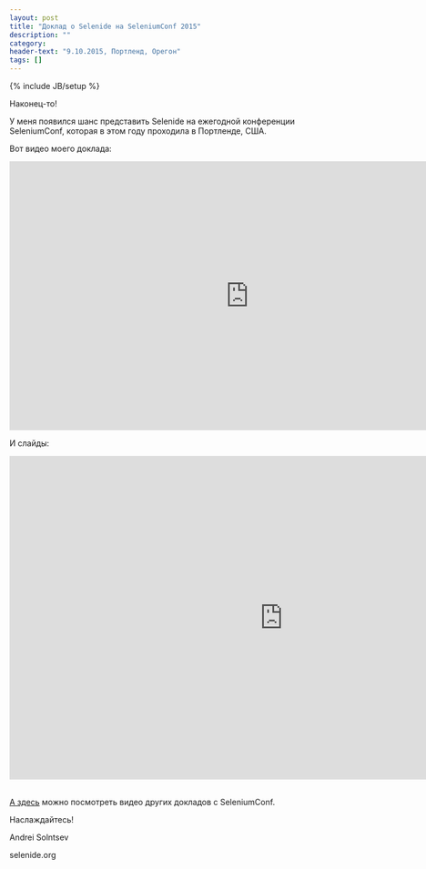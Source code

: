 ```yaml
---
layout: post
title: "Доклад о Selenide на SeleniumConf 2015"
description: ""
category:
header-text: "9.10.2015, Портленд, Орегон"
tags: []
---
```

{% include JB/setup %}

Наконец-то!

У меня появился шанс представить Selenide на ежегодной конференции SeleniumConf, которая в этом году проходила 
в Портленде, США.

Вот видео моего доклада:

<div class="wrapper-content center">
<iframe width="840" height="473" src="https://www.youtube.com/embed/fR8CyLcxBZ0" frameborder="0" allowfullscreen></iframe>
</div>

И слайды:
<div class="wrapper-content center">
<iframe src="https://docs.google.com/presentation/d/1ZksjuL2vPN_pkhMuon0HH4gm7KNmjU50pByRRGzgVko/embed?start=false&loop=false&delayms=3000" frameborder="0" width="960" height="569" allow="fullscreen" mozallowfullscreen="true" webkitallowfullscreen="true"></iframe>
</div>

<br/>

[А здесь](http://confengine.com/selenium-conf-2015/schedule) можно посмотреть видео других докладов с SeleniumConf.

Наслаждайтесь!

Andrei Solntsev

selenide.org
